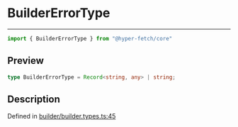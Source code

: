 

# BuilderErrorType

<div class="api-docs__separator" data-reactroot="">

---

</div><div class="api-docs__import" data-reactroot="">

```ts
import { BuilderErrorType } from "@hyper-fetch/core"
```

</div><div class="api-docs__section">

## Preview

</div><div class="api-docs__preview type single">

```ts
type BuilderErrorType = Record<string, any> | string;
```

</div><div class="api-docs__section">

## Description

</div><div class="api-docs__description"><span class="api-docs__do-not-parse">



</span></div><p class="api-docs__definition">

Defined in [builder/builder.types.ts:45](https://github.com/BetterTyped/hyper-fetch/blob/0bdb96c0/packages/core/src/builder/builder.types.ts#L45)

</p>